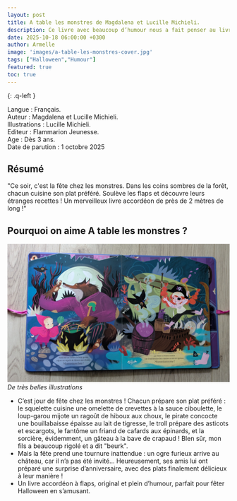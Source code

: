 ```yaml
---
layout: post
title: A table les monstres de Magdalena et Lucille Michieli.
description: Ce livre avec beaucoup d’humour nous a fait penser au livre "Comment être ami avec un fantôme?", avec ses recettes drôles et dégoûtantes.
date: 2025-10-18 06:00:00 +0300
author: Armelle
image: 'images/a-table-les-monstres-cover.jpg'
tags: ["Halloween","Humour"]
featured: true
toc: true
---
```


{: .q-left }

Langue : Français.  
Auteur : Magdalena et Lucille Michieli.  
Illustrations : Lucille Michieli.                    
Editeur : Flammarion Jeunesse.               
Age : Dès 3 ans.                             
Date de parution :  1 octobre 2025        

## Résumé

"Ce soir, c'est la fête chez les monstres. Dans les coins sombres de la forêt, chacun cuisine son plat préféré. Soulève les flaps et découvre leurs étranges recettes ! Un merveilleux livre accordéon de près de 2 mètres de long !"

## Pourquoi on aime A table les monstres ?

![De très belles illustrations](images/a-table-les-monstres-int.jpg)
*De très belles  illustrations*
- C’est jour de fête chez les monstres ! 
Chacun prépare son plat préféré : le squelette cuisine une omelette de crevettes à la sauce ciboulette, le loup-garou mijote un ragoût de hiboux aux choux, le pirate concocte une bouillabaisse épaisse au lait de tigresse, le troll prépare des asticots et escargots, le fantôme un friand de cafards aux épinards, et la sorcière, évidemment, un gâteau à la bave de crapaud ! BIen sûr, mon fils a beaucoup rigolé et a dit "beurk".
- Mais la fête prend une tournure inattendue : un ogre furieux arrive au château, car il n’a pas été invité… Heureusement, ses amis lui ont préparé une surprise d’anniversaire, avec des plats finalement délicieux à leur manière ! 
- Un livre accordéon à flaps, original et plein d’humour, parfait pour fêter Halloween en s’amusant.




